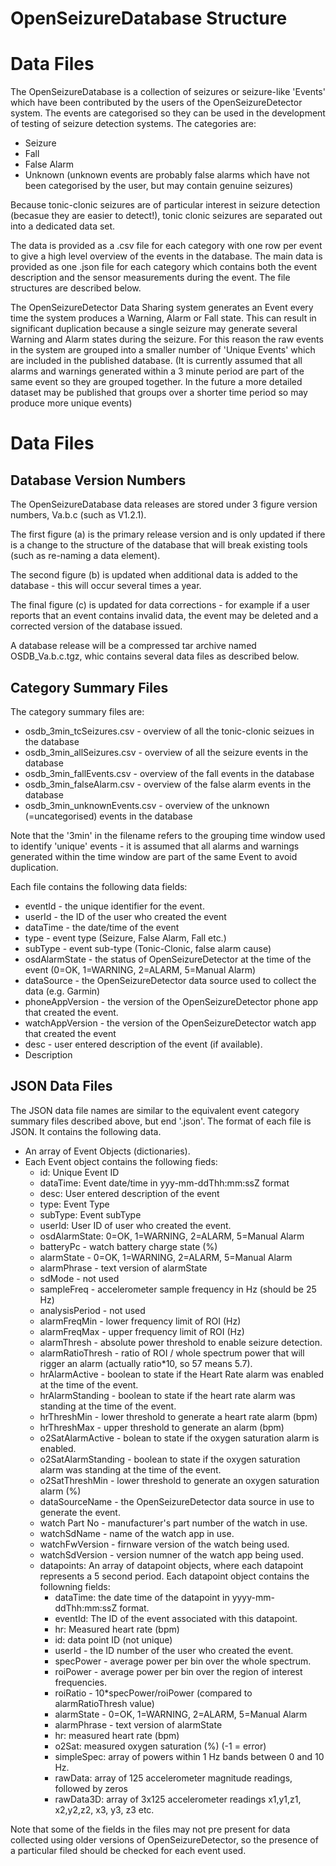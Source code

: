 OpenSeizureDatabase Structure
=============================

Data Files
==========

The OpenSeizureDatabase is a collection of seizures or seizure-like 'Events' which have been contributed by the users of the OpenSeizureDetector system.
The events are categorised so they can be used in the development of testing of seizure detection systems.   The categories are:
  * Seizure
  * Fall
  * False Alarm
  * Unknown (unknown events are probably false alarms which have not been categorised by the user, but may contain genuine seizures)

Because tonic-clonic seizures are of particular interest in seizure detection (becasue they are easier to detect!), tonic clonic seizures are separated out into a dedicated data set.

The data is provided as a .csv file for each category with one row per event to give a high level overview of the events in the database.    The main data is provided as one .json file for each category which contains both the event description and the sensor measurements during the event.  The file structures are described below.

The OpenSeizureDetector Data Sharing system generates an Event every time the system produces a Warning, Alarm or Fall state.   This can result in significant duplication because a single seizure may generate several Warning and Alarm states during the seizure.  For this reason the raw events in the system are grouped into a smaller number of 'Unique Events' which are included in the published database.   (It is currently assumed that all alarms and warnings generated within a 3 minute period are part of the same event so they are grouped together.   In the future a more detailed dataset may be published that groups over a shorter time period so may produce more unique events)

Data Files
==========

Database Version Numbers
------------------------
The OpenSeizureDatabase data releases are stored under 3 figure version numbers, Va.b.c (such as V1.2.1).

The first figure (a) is the primary release version and is only updated if there is a change to the structure of the database that will break existing tools (such as re-naming a data element).

The second figure (b) is updated when additional data is added to the database - this will occur several times a year.

The final figure (c) is updated for data corrections - for example if a user reports that an event contains invalid data, the event may be deleted and a corrected version of the database issued.

A database release will be a compressed tar archive named OSDB_Va.b.c.tgz, whic contains several data files as described below.


Category Summary Files
----------------------
The category summary files are:
  * osdb_3min_tcSeizures.csv - overview of all the tonic-clonic seizues in the database
  * osdb_3min_allSeizures.csv - overview of all the seizure events in the database
  * osdb_3min_fallEvents.csv - overview of the fall events in the database
  * osdb_3min_falseAlarm.csv - overview of the false alarm events in the database
  * osdb_3min_unknownEvents.csv - overview of the unknown (=uncategorised) events in the database

Note that the '3min' in the filename refers to the grouping time window used to identify 'unique' events - it is assumed that all alarms and warnings generated within the time window are part of the same Event to avoid duplication.

Each file contains the following data fields:
  * eventId - the unique identifier for the event.
  * userId - the ID of the user who created the event
  * dataTime - the date/time of the event
  * type - event type (Seizure, False Alarm, Fall etc.)
  * subType - event sub-type (Tonic-Clonic, false alarm cause)
  * osdAlarmState - the status of OpenSeizureDetector at the time of the event (0=OK, 1=WARNING, 2=ALARM, 5=Manual Alarm)
  * dataSource - the OpenSeizureDetector data source used to collect the data (e.g. Garmin)
  * phoneAppVersion - the version of the OpenSeizureDetector phone app that created the event.
  * watchAppVersion - the version of the OpenSeizureDetector watch app that created the event
  * desc - user entered description of the event (if available).
  * Description

JSON Data Files
---------------
The JSON data file names are similar to the equivalent event category summary files described above, but end '.json'.
The format of each file is JSON.  It contains the following data.
  * An array of Event Objects (dictionaries).
  * Each Event object contains the following fieds:
      * id:  Unique Event ID
      * dataTime: Event date/time in yyy-mm-ddThh:mm:ssZ format
      * desc:  User entered description of the event
      * type:  Event Type
      * subType:  Event subType
      * userId:  User ID of user who created the event.
      * osdAlarmState: 0=OK, 1=WARNING, 2=ALARM, 5=Manual Alarm
      *  batteryPc - watch battery charge state (%)
      *  alarmState - 0=OK, 1=WARNING, 2=ALARM, 5=Manual Alarm
      *  alarmPhrase - text version of alarmState
      *  sdMode - not used
      *  sampleFreq - accelerometer sample frequency in Hz (should be 25 Hz)
      *  analysisPeriod - not used
      *  alarmFreqMin - lower frequency limit of ROI (Hz)
      *  alarmFreqMax - upper frequency limit of ROI (Hz)
      *  alarmThresh - absolute power threshold to enable seizure detection.
      *  alarmRatioThresh - ratio of ROI / whole spectrum power that will rigger an alarm (actually ratio*10, so 57 means 5.7).
      *  hrAlarmActive - boolean to state if the Heart Rate alarm was enabled at the time of the event.
      *  hrAlarmStanding - boolean to state if the heart rate alarm was standing at the time of the event.
      *  hrThreshMin - lower threshold to generate a heart rate alarm (bpm)
      *  hrThreshMax - upper threshold to generate an alarm (bpm)
      *  o2SatAlarmActive - bolean to state if the oxygen saturation alarm is enabled.
      *  o2SatAlarmStanding - boolean to state if the oxygen saturation alarm was standing at the time of the event.
      * o2SatThreshMin - lower threshold to generate an oxygen saturation alarm (%)
      * dataSourceName - the OpenSeizureDetector data source in use to generate the event.
      * watch Part No - manufacturer's part number of the watch in use.
      *  watchSdName - name of the watch app in use.
      * watchFwVersion - firnware version of the watch being used.
      * watchSdVersion - version numner of the watch app being used.
      * datapoints:  An array of datapoint objects, where each datapoint represents a 5 second period.  Each datapoint object contains the followning fields:
        * dataTime: the date time of the datapoint in yyyy-mm-ddThh:mm:ssZ format.
        * eventId: The ID of the event associated with this datapoint.
        * hr:  Measured heart rate (bpm)
        * id:  data point ID (not unique)
        * userId - the ID number of the user who created the event.
        * specPower - average power per bin over the whole spectrum.
        * roiPower - average power per bin over the region of interest frequencies.
        * roiRatio - 10*specPower/roiPower (compared to alarmRatioThresh value)
        * alarmState - 0=OK, 1=WARNING, 2=ALARM, 5=Manual Alarm
        * alarmPhrase - text version of alarmState
        * hr: measured heart rate (bpm)
        * o2Sat: measured oxygen saturation (%) (-1 = error)
        * simpleSpec: array of powers within 1 Hz bands between 0 and 10 Hz.
        * rawData: array of 125 accelerometer magnitude readings, followed by zeros
        * rawData3D: array of 3x125 accelerometer readings x1,y1,z1, x2,y2,z2, x3, y3, z3 etc.
           
Note that some of the fields in the files may not pre present for data collected using older versions of OpenSeizureDetector, so the presence of a particular filed should be checked for each event used.
